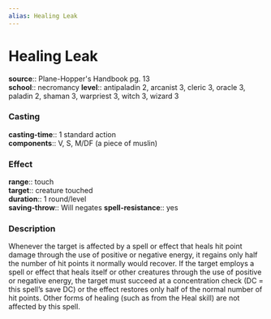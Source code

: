 ```yaml
---
alias: Healing Leak
---
```


# Healing Leak 

**source**:: Plane-Hopper's Handbook pg. 13  
**school**:: necromancy
**level**:: antipaladin 2, arcanist 3, cleric 3, oracle 3, paladin 2, shaman 3, warpriest 3, witch 3, wizard 3

### Casting 

**casting-time**:: 1 standard action  
**components**:: V, S, M/DF (a piece of muslin)

### Effect 

**range**:: touch  
**target**:: creature touched  
**duration**:: 1 round/level  
**saving-throw**:: Will negates
**spell-resistance**:: yes

### Description 

Whenever the target is affected by a spell or effect that heals hit point damage through the use of positive or negative energy, it regains only half the number of hit points it normally would recover. If the target employs a spell or effect that heals itself or other creatures through the use of positive or negative energy, the target must succeed at a concentration check (DC = this spell’s save DC) or the effect restores only half of the normal number of hit points. Other forms of healing (such as from the Heal skill) are not affected by this spell.
